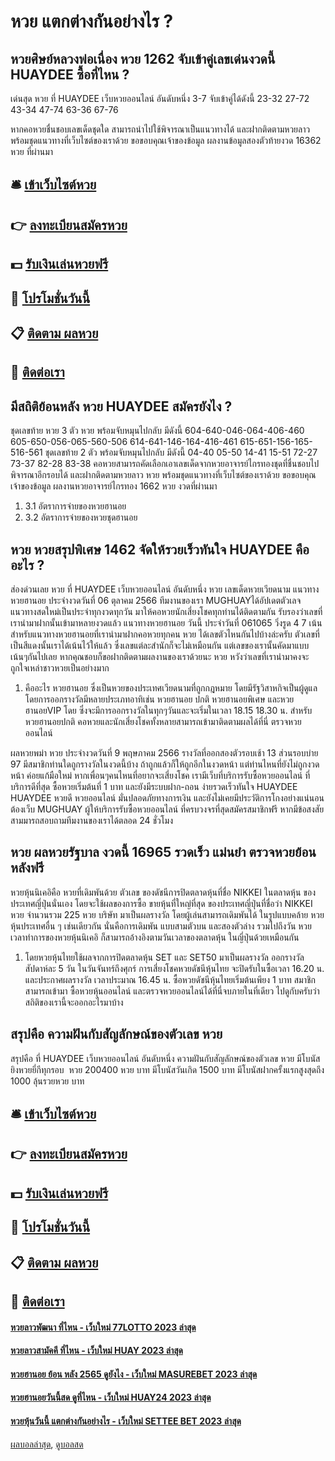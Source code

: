 # หวย แตกต่างกันอย่างไร ?
## หวยศิษย์หลวงพ่อเนื่อง หวย 1262 จับเข้าคู่เลขเด่นงวดนี้ HUAYDEE ซื้อที่ไหน ?
เด่นสุด หวย ที่ HUAYDEE เว็บหวยออนไลน์ อันดับหนึ่ง 3-7 จับเข้าคู่ได้ดังนี้
23-32
27-72
43-34
47-74
63-36
67-76

หากคอหวยชื่นชอบเลขเด็ดชุดใด สามารถนำไปใช้พิจารณาเป็นแนวทางได้ และฝากติดตามหวยลาว พร้อมชุดแนวทางที่เว็บไซต์ของเราด้วย
ขอขอบคุณเจ้าของข้อมูล
ผลงานข้อมูลสองตัวท้ายงวด 16362 หวย ที่ผ่านมา

## 🛎 [เข้าเว็บไซต์หวย](https://bit.ly/3BG5bNw)
## 👉 [ลงทะเบียนสมัครหวย](https://bit.ly/3BG5bNw)
## 💵 [รับเงินเล่นหวยฟรี](https://bit.ly/3C3mvgS)
## 👑 [โปรโมชั่นวันนี้](https://bit.ly/3C3mvgS)
## 📋 [ติดตาม ผลหวย](https://bit.ly/3C3mvgS)
## 📱 [ติดต่อเรา](https://bit.ly/3C3mvgS)

## มีสถิติย้อนหลัง หวย HUAYDEE สมัครยังไง ?
ชุดเลขท้าย หวย 3 ตัว หวย พร้อมจับหมุนไปกลับ มีดังนี้
604-640-046-064-406-460
605-650-056-065-560-506
614-641-146-164-416-461
615-651-156-165-516-561
ชุดเลขท้าย 2 ตัว พร้อมจับหมุนไปกลับ มีดังนี้
04-40
05-50
14-41
15-51
72-27
73-37
82-28
83-38
คอหวยสามารถคัดเลือกเอาเลขเด็ดจากหวยอาจารย์ไกรทองชุดที่ชื่นชอบไปพิจารณาอีกรอบได้ และฝากติดตามหวยลาว หวย พร้อมชุดแนวทางที่เว็บไซต์ของเราด้วย
ขอขอบคุณเจ้าของข้อมูล
ผลงานหวยอาจารย์ไกรทอง 1662 หวย งวดที่ผ่านมา

1. 3.1 อัตราการจ่ายของหวยฮานอย
2. 3.2 อัตราการจ่ายของหวยชุดฮานอย

## หวย หวยสรุปพิเศษ 1462 จัดให้รวยเร็วทันใจ HUAYDEE คืออะไร ?
ส่องด่วนเลย หวย ที่ HUAYDEE เว็บหวยออนไลน์ อันดับหนึ่ง หวย เลขเด็ดหวยเวียดนาม แนวทางหวยฮานอย ประจำงวดวันที่ 06 ตุลาคม 2566 ทีมงานของเรา MUGHUAYได้อัปเดตตัวเลจแนวทางสดใหม่เป็นประจำทุกงวดทุกวัน มาให้คอหวยนักเสี่ยงโชคทุกท่านได้ติดตามกัน รับรองว่าเลขที่เรานำมาฝากนั้นเข้ามาหลายงวดแล้ว
แนวทางหวยฮานอย วันนี้ ประจำวันที่ 061065 วิ่งรูด 4 7 เน้น
สำหรับแนวทางหวยฮานอยที่เรานำมาฝากคอหวยทุกคน หวย ได้เลขตัวไหนกันไปบ้างล่ะครับ ตัวเลขที่เป็นสีแดงนั้นเราได้เน้นไว้ให้แล้ว ซึ่งเลขแต่ละสำนักก็จะไม่เหมือนกัน แต่เลขของเรานั้นคัดมาแบบเน้นๆกันไปเลย หากคุณชอบก็ขอฝากติดตามผลงานของเราด้วยนะ หวย หวังว่าเลขที่เรานำมาคงจะถูกใจเหล่าชาวหวยเป็นอย่างมาก
1. คืออะไร หวยฮานอย ซึ่งเป็นหวยของประเทศเวียดนามที่ถูกกฎหมาย โดยมีรัฐวิสาหกิจเป็นผู้ดูแลโดยการออกรางวัลมีหลายประเภทอาทิเช่น หวยฮานอย ปกติ หวยฮานอยพิเศษ และหวยฮานอยVIP โดย ซึ่งจะมีการออกรางวัลในทุกๆวันและจะเริ่มในเวลา 18.15 18.30 น. สำหรับหวยฮานอยปกติ คอหวยและนักเสี่ยงโชคทั้งหลายสามารถเข้ามาติดตามผลได้ที่นี่ ตรวจหวยออนไลน์

ผลหวยพม่า หวย ประจำงวดวันที่ 9 พฤษภาคม 2566 รางวัลที่ออกสองตัวรอบเช้า 13 ส่วนรอบบ่าย 97 มีสมาชิกท่านใดถูกรางวัลในงวดนี้บ้าง ถ้าถูกแล้วก็ให้ถูกอีกในงวดหน้า แต่ท่านไหนที่ยังไม่ถูกงวดหน้า ค่อยแก้มือใหม่ หากเพื่อนๆคนไหนที่อยากจะเสี่ยงโชค เรามีเว็บที่บริการรับซื้อหวยออนไลน์ ที่บริการดีที่สุด ซื้อหวยเริ่มต้นที่ 1 บาท และยังมีระบบฝาก-ถอน ง่ายรวดเร็วทันใจ HUAYDEE HUAYDEE หวยดี หวยออนไลน์ มั่นปลอดภัยทางการเงิน และยังไม่เคยมีประวัติการโกงอย่างแน่นอน ต้องเว็บ MUGHUAY ผู้ให้บริการรับซื้อหวยออนไลน์ ที่ครบวงจรที่สุดสมัครสมาชิกฟรี หากมีข้อสงสัยสามมารถสอบถามทีมงานของเราได้ตลอด 24 ชั่วโมง

## หวย ผลหวยรัฐบาล งวดนี้ 16965 รวดเร็ว แม่นยำ ตรวจหวยย้อนหลังฟรี
หวยหุ้นนิเคอิคือ หวยที่เดิมพันด้วย ตัวเลข ของดัชนีการปิดตลาดหุ้นที่ชื่อ NIKKEI ในตลาดหุ้น ของประเทศญี่ปุ่นนั่นเอง โดยจะใช้ผลของการซื้อ ขายหุ้นที่ใหญ่ที่สุด ของประเทศญี่ปุ่นที่ชื่อว่า NIKKEI หวย จำนวนรวม 225 หวย บริษัท มาเป็นผลรางวัล โดยผู้เล่นสามารถเดิมพันได้ ในรูปแบบคล้าย หวยหุ้นประเทศอื่น ๆ เช่นเดียวกัน นั่นคือการเดิมพัน แบบสามตัวบน และสองตัวล่าง รวมไปถึงวัน หวย เวลาทำการของหวยหุ้นนิเคอิ ก็สามารถอ้างอิงตามวันเวลาของตลาดหุ้น ในญี่ปุ่นด้วยเหมือนกัน
1. โดยหวยหุ้นไทยใช้ผลจากการปิดตลาดหุ้น SET และ SET50 มาเป็นผลรางวัล ออกรางวัลสัปดาห์ละ 5 วัน ในวันจันทร์ถึงศุกร์ การเสี่ยงโชคหวยดัชนีหุ้นไทย จะปิดรับในซื้อเวลา 16.20 น. และประกาศผลรางวัล เวลาประมาณ 16.45 น. ซื้อหวยดัชนีหุ้นไทยเริ่มต้นเพียง 1 บาท สมาชิกสามารถเข้ามา ซื้อหวยหุ้นออนไลน์ และตรวจหวยออนไลน์ได้ที่นี่จบภายในที่เดียว ไปดูกับครับว่าสถิติของเรานี้จะออกอะไรมาบ้าง

## สรุปคือ ความฝันกับสัญลักษณ์ของตัวเลข หวย
สรุปคือ ที่ HUAYDEE เว็บหวยออนไลน์ อันดับหนึ่ง ความฝันกับสัญลักษณ์ของตัวเลข หวย มีโบนัสยิงหวยยี่กีทุกรอบ  หวย 200400 หวย บาท
มีโบนัสวันเกิด 1500 บาท
มีโบนัสฝากครั้งแรกสูงสุดถึง 1000 ลุ้นรวยหวย บาท

## 🛎 [เข้าเว็บไซต์หวย](https://bit.ly/3BG5bNw)
## 👉 [ลงทะเบียนสมัครหวย](https://bit.ly/3BG5bNw)
## 💵 [รับเงินเล่นหวยฟรี](https://bit.ly/3C3mvgS)
## 👑 [โปรโมชั่นวันนี้](https://bit.ly/3C3mvgS)
## 📋 [ติดตาม ผลหวย](https://bit.ly/3C3mvgS)
## 📱 [ติดต่อเรา](https://bit.ly/3C3mvgS)

#### [หวยลาวพัฒนา ที่ไหน - เว็บใหม่ 77LOTTO 2023 ล่าสุด](https://atom.io/themes/หวยลาวพัฒนา%20ที่ไหน%20-%20เว็บใหม่%2077lotto%202023%20ล่าสุด)
#### [หวยลาวสามัคคี ที่ไหน - เว็บใหม่ HUAY 2023 ล่าสุด](https://atom.io/themes/หวยลาวสามัคคี%20ที่ไหน%20-%20เว็บใหม่%20huay%202023%20ล่าสุด)
#### [หวยฮานอย ย้อน หลัง 2565 ดูยังไง - เว็บใหม่ MASUREBET 2023 ล่าสุด](https://atom.io/themes/หวยฮานอย%20ย้อน%20หลัง%202565%20ดูยังไง%20-%20เว็บใหม่%20masurebet%202023%20ล่าสุด)
#### [หวยฮานอยวันนี้สด ดูที่ไหน - เว็บใหม่ HUAY24 2023 ล่าสุด](https://atom.io/themes/หวยฮานอยวันนี้สด%20ดูที่ไหน%20-%20เว็บใหม่%20huay24%202023%20ล่าสุด)
#### [หวยหุ้นวันนี้ แตกต่างกันอย่างไร - เว็บใหม่ SETTEE BET 2023 ล่าสุด](https://atom.io/themes/หวยหุ้นวันนี้%20แตกต่างกันอย่างไร%20-%20เว็บใหม่%20settee%20bet%202023%20ล่าสุด)

[ผลบอลล่าสุด](https://siamsport.tv "ผลบอลล่าสุด"), [ดูบอลสด](https://siamsport.tv/ดูบอลสด "ดูบอลสด")